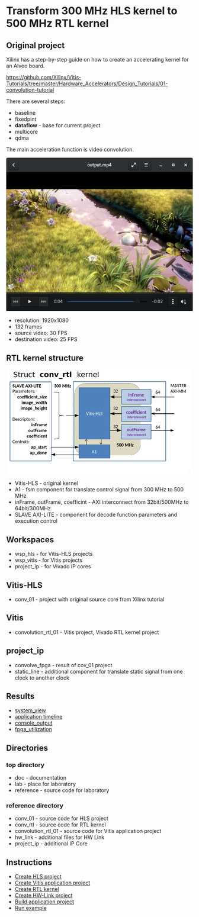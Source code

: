 # Transform 300 MHz HLS kernel to 500 MHz RTL kernel

## Original project

Xilinx has a step-by-step guide on how to create an accelerating kernel for an Alveo board.

 https://github.com/Xilinx/Vitis-Tutorials/tree/master/Hardware_Accelerators/Design_Tutorials/01-convolution-tutorial

There are several steps:
* baseline
* fixedpint
* **dataflow**  - base for current project
* multicore
* qdma

The main acceleration function is video convolution.

![video](./doc/video.png)

* resolution: 1920x1080
* 132 frames 
* source video: 30 FPS
* destination video: 25 FPS

## RTL kernel structure 

![struct](./doc/struct.png)

* Vitis-HLS - original kernel
* A1 - fsm component for translate control signal from 300 MHz to 500 MHz
* inFrame, outFrame, coefficint - AXI interconnect from 32bit/500MHz to 64bit/300MHz
* SLAVE AXI-LITE - component for decode function parameters and execution control

## Workspaces

* wsp_hls - for Vitis-HLS projects
* wsp_vitis - for Vitis projects
* project_ip - for Vivado IP cores

## Vitis-HLS

* conv_01 - project with original source core from Xilinx tutorial

## Vitis

* convolution_rtl_01 - Vitis project, Vivado RTL kernel project

## project_ip

* convolve_fpga - result of cov_01 project
* static_line - additional component for translate static signal from one clock to another clock

## Results

* [system_view](./doc/system_view.md) 
* [application timeline](./doc/application_timeline.md)
* [console_output](./doc/console_output.md)
* [fpga_utilization](./doc/fpga_utilisation.md)

## Directories
### top directory
* doc - documentation
* lab - place for laboratory 
* reference - source code for laboratory
### reference directory
* conv_01 - source code for HLS project
* conv_rtl - source code for RTL kernel
* convolution_rtl_01 - source code for Vitis application project
* hw_link - additional files for HW Link
* project_ip - additional IP Core

## Instructions

* [Create HLS project](./doc/create_hls.md) 
* [Create Vitis application project](./doc/create_app_project.md) 
* [Create RTL kernel](./doc/create_rtl.md) 
* [Create HW-Link project](./doc/create_hw_link.md) 
* [Build  application project](./doc/build_app_project.md) 
* [Run example](./doc/run_example.md) 


